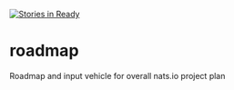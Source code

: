 [![Stories in Ready](https://badge.waffle.io/nats-io/roadmap.png?label=ready&title=Ready)](https://waffle.io/nats-io/roadmap)
# roadmap
Roadmap and input vehicle for overall nats.io project plan

